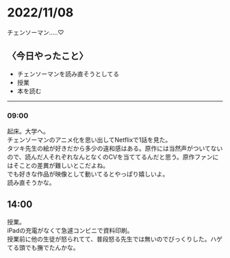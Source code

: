 2022/11/08
============

チェンソーマン.....♡

## 〈今日やったこと〉  
* チェンソーマンを読み直そうとしてる
* 授業
* 本を読む

---

### 09:00  
起床。大学へ。  
チェンソーマンのアニメ化を思い出してNetflixで1話を見た。  
タツキ先生の絵が好きだから多少の違和感はある。原作には当然声がついてないので、読んだ人それぞれなんとなくのCVを当ててるんだと思う。原作ファンにはそことの差異が難しいとこだよね。  
でも好きな作品が映像として動いてるとやっぱり嬉しいよ。  
読み直そうかな。  

## 14:00  
授業。  
iPadの充電がなくて急遽コンビニで資料印刷。  
授業前に他の生徒が怒られてて、普段怒る先生では無いのでびっくりした。ハゲてる頭でも撫でたんかな。  

